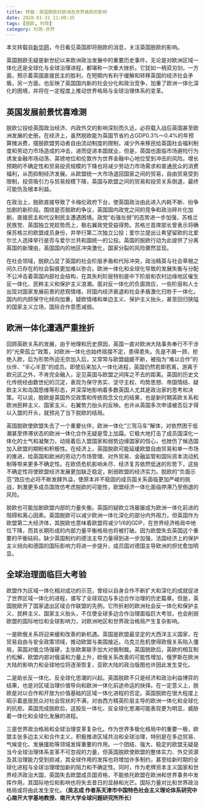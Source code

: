 ```yaml
---
title: 转载：英国脱欧对欧洲及世界格局的影响
date: 2020-01-31 11:00:35
tags: [脱欧, 时政]
category: 时政-世界
---
```


本文转载自[新华网](http://www.xinhuanet.com/world/2019-01/17/c_1210040096.htm)，今日看见英国即将脱欧的消息，关注英国脱欧的影响。<br>

英国脱欧无疑是新世纪以来欧洲政治发展中的重要历史事件，无论是对欧洲区域一体化还是全球化与全球治理进程，都堪称一次重大挫折。它犹如一柄双刃剑，一方面，预示着英国直接民主的胜利，在短期内有利于缓解和转移英国的经济社会矛盾，另一方面，也反映了英国国内新的社会分化和政治竞争，加重了欧洲一体化深化的困境，并将在一定程度上推动世界格局与全球治理体系的变革。<br>

## 英国发展前景忧喜难测

脱欧公投给英国政治经济、内政外交的影响深刻而久远，必将载入战后英国甚至欧洲发展的史册。在经济上，虽然脱欧能为英国节省约占GDP0.3%～0.4%的年预算摊派费，摆脱欧盟劳动者自由流动制度的限制，减少外来移民给英国社会福利制度和劳动力市场造成的冲击，进而促进本国就业，但是，英国也面临市场避险行为诱发金融市场动荡、英镑地位和伦敦作为世界金融中心地位受到冲击的风险。增长预期的不确定性和贸易投资规模的下降也将减少劳动力市场需求和普通民众的消费福利，从而抑制经济发展。从欧盟统一大市场退回国家之间的贸易，自由贸易受到限制，投资吸引力与贸易规模下降，英国与欧盟之间的贸易和投资关系倒退，最终可能伤及根本利益。<br>

在政治上，脱欧直接导致了卡梅伦政府下台，使英国政治由此进入内耗不断、纷争加剧的新阶段。围绕是否脱欧的争议，英国国内政党之间的竞争和政治碎片化加剧，直接民主和代议制民主遭遇困境。政党“右强左弱”的态势进一步加强，苏格兰民族党、英国独立党趁势而上，极右翼政党受益得势。苏格兰首席部长曾表示将确保苏格兰的欧盟成员身份，并举行第二次独立公投；爱尔兰提出让希望留欧的北爱尔兰人选择举行是否与爱尔兰共和国统一的公投。英国的脱欧行动为此提供了分离英国的新理由，英国国内的地区冲突激化，国家分裂的风险骤然显现。<br>

在社会领域，脱欧凸显了英国的社会阶层矛盾和代际冲突，政治精英与社会草根之间久已存在的社会裂痕更加难以弥合。欧洲一体化和全球化导致的发展失衡与分配不公冲击着英国内部社会结构，在其失利阶层特别是中下阶层和农村边缘地区催生反一体化、民粹主义和保护主义浪潮。面对反一体化的负面效应，一些阶层和人士出现对国家发展前景的悲观情绪，将国内经济衰退和社会矛盾激化归咎于一体化，国内的内顾保守化倾向加重，疑欧情绪和单边主义、保护主义抬头，甚至回归狭隘的国家主义立场，国际合作意愿减弱。

## 欧洲一体化遭遇严重挫折

回顾英欧关系的发展，由于地理和历史原因，英国一直对欧洲大陆事务奉行不干涉的“光荣孤立”政策，对欧洲一体化也始终摇摆不定，患得患失。先是不屑一顾、拒绝入欧，后为形势所迫无奈加入后，又常常与欧盟龃龉不断，被指为“难以合作”的伙伴、“半心半意”的成员。即使后来加入一体化进程，英国仍然若即若离，游离于欧元区之外，不肯完全融入，足见英国与欧盟之间挥之不去的距离。英国的历史文化传统经由数世纪的沉淀，表现为保守务实、坚守主权、均势思想、帝国情结、疑欧主义和岛国思维等形态，并深深地影响着多数英国人尤其是政治家的思考和决策。可以说，脱欧是英国外交政策和传统观念文化的结果，也是新时期英欧关系和欧洲民粹主义、国家主义、右翼势力抬头的反映。也许从英国多次申请被否后才得以入盟的开头，就预兆了当下脱欧的结局。<br>

英国脱欧使欧盟失去了一个重要伙伴，欧洲一体化“三驾马车”解体，对依然困于低潮甚至停滞状态的欧洲一体化合作无疑是雪上加霜。它极大地打击了成员国深化一体化的士气和凝聚力，动摇着后入盟国家和弱势边缘国家的信心，也挫伤了候选国加入欧盟的期盼和积极性。在经济上，英国脱欧可能延缓欧盟自由贸易和单一市场的推进，给英国和欧洲的劳动力市场管理、对外贸易、金融监管和国际资本流动机制等带来更多不确定性。在欧债危机影响未尽、经济复苏依然低迷的形势下，这些不确定性将使欧盟经济发展更加缺乏稳定，削弱欧盟的经济实力。脱欧的“负面示范”效应也必将不断发酵外溢，使原本并不稳固的成员国关系面临更加严峻的挑战，刺激更多成员国效仿考虑脱欧的可能性，欧盟经济一体化面临停滞乃至倒退的风险。<br>

脱欧也可能加剧欧盟内部的力量失衡。英国的疑欧立场屡屡成为欧洲一体化前进的阻碍和离心因素。英国脱欧可以减少欧洲一体化深化的部分内外阻力，但英国作为欧盟第二大经济体，其脱欧也意味着欧盟将减少1/6的GDP，在世界经济格局中地位下降，而其长期形成的内部力量平衡格局也将被打破。因为欧盟失去英国这个重要的平衡砝码，缺少英国制约的德法主导力量得到进一步加强，法国经济上的保护主义倾向和德国的国际影响力将进一步提升，成员国对德国主导欧洲的担忧愈加明显。

## 全球治理面临巨大考验

欧盟作为区域一体化相对成功的示范，曾经以自身合作不断扩大和深化的成就促进了世界区域一体化的进程，谱写了全球双边与多边合作治理的历史篇章。但是，英国脱欧开了国家退出区域合作联盟的先例，它所折射的欧洲社会反一体化和保护主义、民粹主义、国家主义抬头，不仅使全球多边合作治理面临巨大考验，也会削弱欧盟的国际地位和全球影响力，对欧洲地区和世界政治格局产生复杂影响。<br>

一是欧俄关系将迎来缓和改善的新机遇。英国是欧盟最坚定的大西洋主义国家，在贸易自由与安全政策领域，推动欧盟与美国接近。乌克兰危机使得欧俄关系陷入僵局，英国对俄立场强硬，主张欧美联手加大对俄制裁。英国脱欧后，英欧的相互制约松解，欧盟内部对俄温和力量上升，欧俄关系改善的可能性增加，俄罗斯在欧洲大陆的影响力和全球地位将逐渐恢复，亚欧大陆的政治版图也许因此发生变化。<br>

二是助长反一体化、反全球化思潮的兴起。英国脱欧不只是经济和政治利益博弈的结果，也是对区域治理价值导向和欧洲一体化前途命运的抉择。在一定意义上，脱欧是对以合作和开放为价值基础的区域一体化进程的否定。英国脱欧在很大程度上昭示着底层民众对社会现状的不满，对由西方精英阶层主导的欧洲一体化和全球化的抗拒。英国完成脱欧后，这股反一体化、反全球化思潮可能表现更为明显，威胁着一体化和全球化发展的进程。<br>

三是世界政治格局和全球治理变革复杂化。作为世界多极化格局中的重要一极，欧盟主张多边主义和合作主义，积极推进区域共治和全球治理，特别是在多边贸易、气候变化、发展援助等领域发挥重要的作用。一个团结、强大、稳定的欧盟无疑是当今全球治理体系变革不可忽视的力量，但英国脱欧使欧盟的整体实力、外交资源及其治理能力受到损减，其全球作用的发挥也将增加许多制约，甚至给新时期的全球化进程与全球治理增加新的阻力和不确定性。同时，作为老牌资本主义国家和世界经济政治大国，英国失去欧盟成员国资格，不能依托欧盟在欧洲和世界事务中发挥作用，其国际地位和影响也将失去昔日的显赫和光芒。国际力量对比和世界政治格局或将由此发生变化。**（吴志成 作者系天津市中国特色社会主义理论体系研究中心南开大学基地教授、南开大学全球问题研究所所长）**